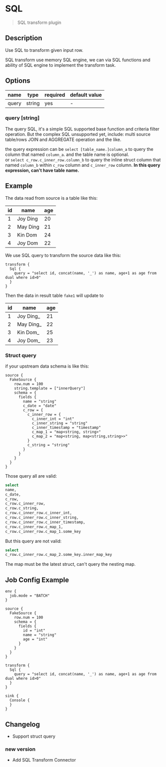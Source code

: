 # SQL

> SQL transform plugin

## Description

Use SQL to transform given input row.

SQL transform use memory SQL engine, we can via SQL functions and ability of SQL engine to implement the transform task.

## Options

|       name        |  type  | required | default value |
|-------------------|--------|----------|---------------|
| query             | string | yes      | -             |

### query [string]

The query SQL, it's a simple SQL supported base function and criteria filter operation. But the complex SQL unsupported yet, include: multi source table/rows JOIN and AGGREGATE operation and the like.

the query expression can be `select [table_name.]column_a` to query the column that named `column_a`. and the table name is optional.  
or `select c_row.c_inner_row.column_b` to query the inline struct column that named `column_b` within `c_row` column and `c_inner_row` column. **In this query expression, can't have table name.**

## Example

The data read from source is a table like this:

| id |   name   | age |
|----|----------|-----|
| 1  | Joy Ding | 20  |
| 2  | May Ding | 21  |
| 3  | Kin Dom  | 24  |
| 4  | Joy Dom  | 22  |

We use SQL query to transform the source data like this:

```
transform {
  Sql {
    query = "select id, concat(name, '_') as name, age+1 as age from dual where id>0"
  }
}
```

Then the data in result table `fake1` will update to

| id |   name    | age |
|----|-----------|-----|
| 1  | Joy Ding_ | 21  |
| 2  | May Ding_ | 22  |
| 3  | Kin Dom_  | 25  |
| 4  | Joy Dom_  | 23  |

### Struct query

if your upstream data schema is like this:

```hacon
source {
  FakeSource {
    row.num = 100
    string.template = ["innerQuery"]
    schema = {
      fields {
        name = "string"
        c_date = "date"
        c_row = {
          c_inner_row = {
            c_inner_int = "int"
            c_inner_string = "string"
            c_inner_timestamp = "timestamp"
            c_map_1 = "map<string, string>"
            c_map_2 = "map<string, map<string,string>>"
          }
          c_string = "string"
        }
      }
    }
  }
}
```

Those query all are valid:

```sql
select 
name,
c_date,
c_row,
c_row.c_inner_row,
c_row.c_string,
c_row.c_inner_row.c_inner_int,
c_row.c_inner_row.c_inner_string,
c_row.c_inner_row.c_inner_timestamp,
c_row.c_inner_row.c_map_1,
c_row.c_inner_row.c_map_1.some_key
```

But this query are not valid:

```sql
select 
c_row.c_inner_row.c_map_2.some_key.inner_map_key
```

The map must be the latest struct, can't query the nesting map.

## Job Config Example

```
env {
  job.mode = "BATCH"
}

source {
  FakeSource {
    row.num = 100
    schema = {
      fields {
        id = "int"
        name = "string"
        age = "int"
      }
    }
  }
}

transform {
  Sql {
    query = "select id, concat(name, '_') as name, age+1 as age from dual where id>0"
  }
}

sink {
  Console {
  }
}
```

## Changelog

- Support struct query

### new version

- Add SQL Transform Connector

